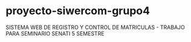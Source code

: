 # proyecto-siwercom-grupo4
SISTEMA WEB DE REGISTRO Y CONTROL DE MATRICULAS - TRABAJO PARA SEMINARIO SENATI 5 SEMESTRE

